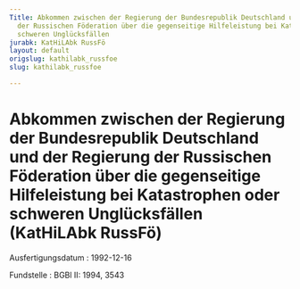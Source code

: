 ```yaml
---
Title: Abkommen zwischen der Regierung der Bundesrepublik Deutschland und der Regierung
  der Russischen Föderation über die gegenseitige Hilfeleistung bei Katastrophen oder
  schweren Unglücksfällen
jurabk: KatHiLAbk RussFö
layout: default
origslug: kathilabk_russfoe
slug: kathilabk_russfoe

---
```


# Abkommen zwischen der Regierung der Bundesrepublik Deutschland und der Regierung der Russischen Föderation über die gegenseitige Hilfeleistung bei Katastrophen oder schweren Unglücksfällen (KatHiLAbk RussFö)

Ausfertigungsdatum
:   1992-12-16

Fundstelle
:   BGBl II: 1994, 3543

